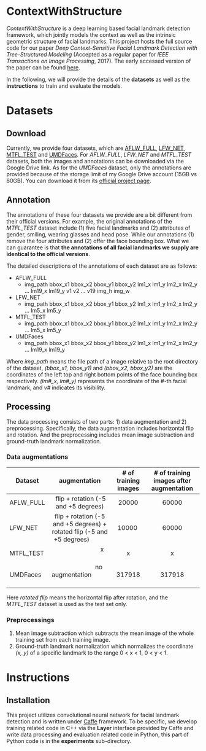 # ContextWithStructure
*ContextWithStructure* is a deep learning based facial landmark detection framework, which jointly models the context as well as the intrinsic geometric structure of facial landmarks. This project hosts the full source code for our paper *Deep Context-Sensitive Facial Landmark Detection with Tree-Structured Modeling* (Accepted as a regular paper for *IEEE Transactions on Image Processing*, 2017). The early accessed version of the paper can be found [here](http://ieeexplore.ieee.org/document/8219746/).

In the following, we will provide the details of the **datasets** as well as the **instructions** to train and evaluate the models.

# Datasets
## Download
Currently, we provide four datasets, which are [AFLW_FULL](https://drive.google.com/open?id=1KntIVs2VfhJb3T2zj36Iptqwi-csoEMi), [LFW_NET](https://drive.google.com/open?id=1WJ1ZxJsj4hhIshYRKdVJnNCYQMZodPwe), [MTFL_TEST](https://drive.google.com/open?id=195YLR6aUVcmZiW8kFTk6g18sZsD1qdUk) and [UMDFaces](https://drive.google.com/open?id=1aB-lVsBvjIIlD4sTLrRH3sVLpB_GJUjV). For *AFLW_FULL*, *LFW_NET* and *MTFL_TEST* datasets, both the images and annotations can be downloaded via the Google Drive link. As for the *UMDFaces* dataset, only the annotations are provided because of the storage limit of my Google Drive account (15GB vs 60GB). You can download it from its [official project page](http://www.umdfaces.io/). 

## Annotation
The annotations of these four datasets we provide are a bit different from their official versions. For example, the original annotations of the *MTFL_TEST* dataset include (1) five facial landmarks and (2) attributes of gender, smiling, wearing glasses and head pose. While our annotations (1) remove the four attributes and (2) offer the face bounding box. What we can guarantee is that **the annotations of all facial landmarks we supply are identical to the official versions**. 

The detailed descriptions of the annotations of each dataset are as follows:
* AFLW_FULL
  * img_path bbox_x1 bbox_x2 bbox_y1 bbox_y2 lm1_x lm1_y lm2_x lm2_y ... lm19_x lm19_y v1 v2 ... v19 img_h img_w
* LFW_NET
  * img_path bbox_x1 bbox_x2 bbox_y1 bbox_y2 lm1_x lm1_y lm2_x lm2_y ... lm5_x lm5_y
* MTFL_TEST
  * img_path bbox_x1 bbox_x2 bbox_y1 bbox_y2 lm1_x lm1_y lm2_x lm2_y ... lm5_x lm5_y
* UMDFaces
  * img_path bbox_x1 bbox_x2 bbox_y1 bbox_y2 lm1_x lm1_y lm2_x lm2_y ... lm19_x lm19_y
  
Where *img_path* means the file path of a image relative to the root directory of the dataset, *(bbox_x1, bbox_y1)* and *(bbox_x2, bbox_y2)* are the coordinates of the left top and right bottom points of the face bounding box respectively. *(lm#_x, lm#_y)* represents the coordinate of the #-th facial landmark, and *v#* indicates its visibility. 

## Processing
The data processing consists of two parts: 1) data augmentation and 2) preprocessing. Specifically, the data augmentation includes horizontal flip and rotation. And the preprocessing includes mean image subtraction and ground-truth landmark normalization. 

### Data augmentations

| Dataset | augmentation | # of training images | # of training images after augmentation |
| ------- | :----------: | :------------------: | :-------------------------------------: |
| AFLW_FULL | flip + rotation (-5 and +5 degrees)                                              | 20000 | 60000 |
|  LFW_NET  | flip + rotation (-5 and +5 degrees) + rotated flip (-5 and +5 degrees)           | 10000 | 60000 |                        
| MTFL_TEST |                               x                                                  |   x   |   x   |
| UMDFaces  |                        no augmentation                                           | 317918| 317918|       

Here *rotated flip* means the horizontal flip after rotation, and the *MTFL_TEST* dataset is used as the test set only. 

### Preprocessings
1. Mean image subtraction which subtracts the mean image of the whole training set from each training image.
2. Ground-truth landmark normalization which normalizes the coordinate *(x, y)* of a specific landmark to the range 0 < x < 1, 0 < y < 1.

# Instructions
## Installation
This project utilizes convolutional neural network for facial landmark detection and is written under [Caffe](https://github.com/BVLC/caffe) framework. To be specific, we develop training related code in C++ via the **Layer** interface provided by Caffe and write data processing and evaluation related code in Python, this part of Python code is in the **experiments** sub-directory. 




